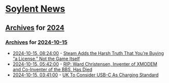 # [Soylent News](../../../README.md)

## [Archives](../../index.md) for [2024](../index.md)

### [Archives](../../index.md) for [2024-10-15](index.md)

* [2024-10-15, 08:24:00](https://soylentnews.org/article.pl?sid=24/10/14/1614248&from=rss) - [Steam Adds the Harsh Truth That You’re Buying “a License,” Not the Game Itself](https://soylentnews.org/article.pl?sid=24/10/14/1614248&from=rss)
* [2024-10-15, 05:42:00](https://soylentnews.org/article.pl?sid=24/10/15/0025236&from=rss) - [RIP: Ward Christensen, Inventer of XMODEM and Co-Inventer of the BBS, Has Died](https://soylentnews.org/article.pl?sid=24/10/15/0025236&from=rss)
* [2024-10-15, 03:41:00](https://soylentnews.org/article.pl?sid=24/10/14/1612235&from=rss) - [UK To Consider USB-C As Charging Standard ](https://soylentnews.org/article.pl?sid=24/10/14/1612235&from=rss)
